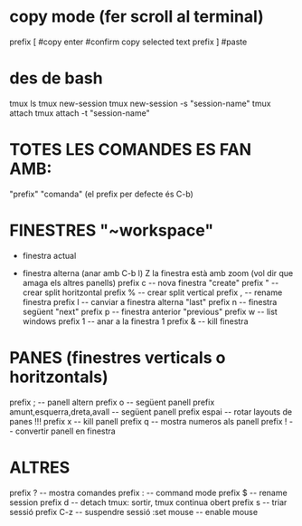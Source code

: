 # copy mode (fer scroll al terminal)
  prefix [ #copy
  enter    #confirm copy selected text
  prefix ] #paste

# des de bash
  tmux ls
  tmux new-session
  tmux new-session -s "session-name"
  tmux attach
  tmux attach -t "session-name"

# TOTES LES COMANDES ES FAN AMB:
  "prefix" "comanda"
  (el prefix per defecte és C-b)

# FINESTRES "~workspace"
  * finestra actual
  - finestra alterna (anar amb C-b l)
  Z la finestra està amb zoom (vol dir que amaga els altres panells)
  prefix c -- nova finestra "create"
  prefix " -- crear split horitzontal
  prefix % -- crear split vertical
  prefix , -- rename finestra
  prefix l -- canviar a finestra alterna "last"
  prefix n -- finestra següent "next"
  prefix p -- finestra anterior "previous"
  prefix w -- list windows
  prefix 1 -- anar a la finestra 1
  prefix & -- kill finestra

# PANES (finestres verticals o horitzontals)
  prefix ;                          -- panell altern
  prefix o                          -- següent panell
  prefix amunt,esquerra,dreta,avall -- següent panell
  prefix espai                      -- rotar layouts de panes !!!
  prefix x                          -- kill panell
  prefix q                          -- mostra numeros als panell
  prefix !                          -- convertir panell en finestra

# ALTRES
  prefix ?   -- mostra comandes
  prefix :   -- command mode
  prefix $   -- rename session
  prefix d   -- detach tmux: sortir, tmux continua obert
  prefix s   -- triar sessió
  prefix C-z -- suspendre sessió
  :set mouse -- enable mouse
